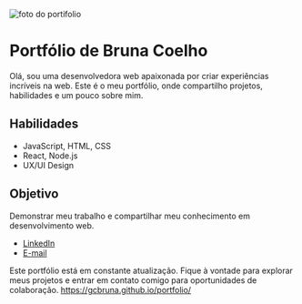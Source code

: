 
![foto do portifolio](https://github.com/gcbruna/portfolio/assets/115025421/a1650c62-3e62-4d34-84bb-f951e2dc897f)
# Portfólio de Bruna Coelho

Olá, sou uma desenvolvedora web apaixonada por criar experiências incríveis na web.
Este é o meu portfólio, onde compartilho projetos, habilidades e um pouco sobre mim.

## Habilidades

- JavaScript, HTML, CSS
- React, Node.js
- UX/UI Design

## Objetivo

Demonstrar meu trabalho e compartilhar meu conhecimento em desenvolvimento web.

- [LinkedIn](https://www.linkedin.com/in/gcbruna/)
- [E-mail](mailto:bruhbg55@gmail.com)

Este portfólio está em constante atualização. Fique à vontade para explorar meus projetos e entrar em contato comigo para oportunidades de colaboração.
https://gcbruna.github.io/portfolio/
